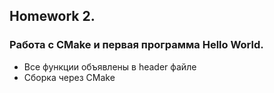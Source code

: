 ## Homework 2.

### Работа с CMake и первая программа Hello World.

- Все функции объявлены в header файле
- Сборка через CMake